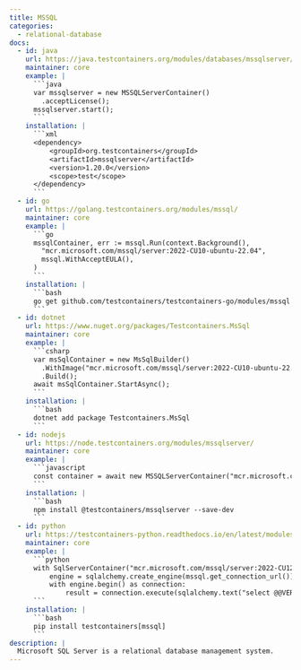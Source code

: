 ```yaml
---
title: MSSQL
categories:
  - relational-database
docs:
  - id: java
    url: https://java.testcontainers.org/modules/databases/mssqlserver/
    maintainer: core
    example: |
      ```java
      var mssqlserver = new MSSQLServerContainer()
        .acceptLicense();
      mssqlserver.start();
      ```
    installation: |
      ```xml
      <dependency>
          <groupId>org.testcontainers</groupId>
          <artifactId>mssqlserver</artifactId>
          <version>1.20.0</version>
          <scope>test</scope>
      </dependency>
      ```
  - id: go
    url: https://golang.testcontainers.org/modules/mssql/
    maintainer: core
    example: |
      ```go
      mssqlContainer, err := mssql.Run(context.Background(),
        "mcr.microsoft.com/mssql/server:2022-CU10-ubuntu-22.04",
        mssql.WithAcceptEULA(),
      )
      ```
    installation: |
      ```bash
      go get github.com/testcontainers/testcontainers-go/modules/mssql
      ```
  - id: dotnet
    url: https://www.nuget.org/packages/Testcontainers.MsSql
    maintainer: core
    example: |
      ```csharp
      var msSqlContainer = new MsSqlBuilder()
        .WithImage("mcr.microsoft.com/mssql/server:2022-CU10-ubuntu-22.04")
        .Build();
      await msSqlContainer.StartAsync();
      ```
    installation: |
      ```bash
      dotnet add package Testcontainers.MsSql
      ```
  - id: nodejs
    url: https://node.testcontainers.org/modules/mssqlserver/
    maintainer: core
    example: |
      ```javascript
      const container = await new MSSQLServerContainer("mcr.microsoft.com/mssql/server:2022-CU13-ubuntu-22.04").start();
      ```
    installation: |
      ```bash
      npm install @testcontainers/mssqlserver --save-dev
      ```
  - id: python
    url: https://testcontainers-python.readthedocs.io/en/latest/modules/mssql/README.html
    maintainer: core
    example: |
      ```python
      with SqlServerContainer("mcr.microsoft.com/mssql/server:2022-CU12-ubuntu-22.04") as mssql:
          engine = sqlalchemy.create_engine(mssql.get_connection_url())
          with engine.begin() as connection:
              result = connection.execute(sqlalchemy.text("select @@VERSION"))
      ```
    installation: |
      ```bash
      pip install testcontainers[mssql]
      ```
description: |
  Microsoft SQL Server is a relational database management system.
---
```

